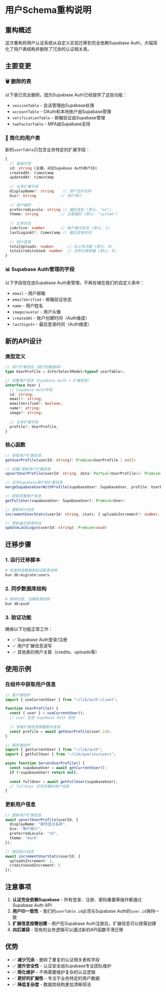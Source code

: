 # 用户Schema重构说明

## 重构概述

这次重构将用户认证系统从自定义实现迁移到完全依赖Supabase Auth，大幅简化了用户表结构并删除了冗余的认证相关表。

## 主要变更

### 🗑️ 删除的表

以下表已完全删除，因为Supabase Auth已经提供了这些功能：

- `sessionTable` - 会话管理由Supabase处理
- `accountTable` - OAuth和本地账户由Supabase管理
- `verificationTable` - 邮箱验证由Supabase管理
- `twoFactorTable` - MFA由Supabase支持

### 🔄 简化的用户表

新的`userTable`只包含业务特定的扩展字段：

```typescript
{
  // 基础字段
  id: string (主键，对应Supabase Auth用户ID)
  createdAt: timestamp
  updatedAt: timestamp
  
  // 业务扩展字段
  displayName?: string    // 用户显示名称
  bio?: string           // 用户简介
  
  // 用户偏好
  preferredLocale: string // 偏好语言 (默认: "en")
  theme: string          // 主题偏好 (默认: "system")
  
  // 业务状态
  isActive: number       // 账户激活状态 (默认: 1)
  lastLoginAt?: timestamp // 最后登录时间
  
  // 统计信息
  totalUploads: number      // 总上传次数 (默认: 0)
  totalCreditsUsed: number  // 总积分使用量 (默认: 0)
}
```

### 📊 Supabase Auth管理的字段

以下字段现在由Supabase Auth表管理，不再存储在我们的自定义表中：

- `email` - 用户邮箱
- `emailVerified` - 邮箱验证状态
- `name` - 用户姓名
- `image/avatar` - 用户头像
- `createdAt` - 账户创建时间（Auth维度）
- `lastSignIn` - 最后登录时间（Auth维度）

## 新的API设计

### 类型定义

```typescript
// 用户扩展信息（我们的数据库）
type UserProfile = InferSelectModel<typeof userTable>;

// 完整用户信息（Supabase Auth + 扩展信息）
interface User {
  // Supabase Auth字段
  id: string;
  email?: string;
  emailVerified?: boolean;
  name?: string;
  image?: string;
  
  // 业务扩展字段
  profile?: UserProfile;
}
```

### 核心函数

```typescript
// 获取用户扩展信息
getUserProfile(userId: string): Promise<UserProfile | null>

// 创建/更新用户扩展信息
upsertUserProfile(userId: string, data: Partial<UserProfile>): Promise<UserProfile | null>

// 合并Supabase用户和扩展信息
mergeSupabaseUserWithProfile(supabaseUser: SupabaseUser, profile: UserProfile | null): User

// 获取完整用户信息
getFullUser(supabaseUser: SupabaseUser): Promise<User>

// 更新统计信息
incrementUserStats(userId: string, stats: { uploadsIncrement?: number; creditsUsedIncrement?: number }): Promise<void>

// 更新最后登录时间
updateLastLogin(userId: string): Promise<void>
```

## 迁移步骤

### 1. 运行迁移脚本

```bash
# 检查现有数据和验证新表结构
bun db:migrate:users
```

### 2. 同步数据库结构

```bash
# 删除旧表，创建新表结构
bun db:push
```

### 3. 验证功能

确保以下功能正常工作：

- ✅ Supabase Auth登录/注册
- ✅ 用户扩展信息读写
- ✅ 其他表的用户关联（credits、uploads等）

## 使用示例

### 在组件中获取用户信息

```typescript
// 客户端组件
import { useCurrentUser } from "~/lib/auth-client";

function UserProfile() {
  const { user } = useCurrentUser();
  // user 包含 Supabase Auth 信息
  
  // 获取扩展信息需要额外查询
  const profile = await getUserProfile(user.id);
}

// 服务端组件
import { getCurrentUser } from "~/lib/auth";
import { getFullUser } from "~/lib/queries/users";

async function ServerUserProfile() {
  const supabaseUser = await getCurrentUser();
  if (!supabaseUser) return null;
  
  const fullUser = await getFullUser(supabaseUser);
  // fullUser 包含完整的用户信息
}
```

### 更新用户信息

```typescript
// 更新用户扩展信息
await upsertUserProfile(userId, {
  displayName: "新的显示名称",
  bio: "用户简介",
  preferredLocale: "zh",
  theme: "dark"
});

// 增加统计信息
await incrementUserStats(userId, {
  uploadsIncrement: 1,
  creditsUsedIncrement: 5
});
```

## 注意事项

1. **认证完全依赖Supabase** - 所有登录、注册、密码重置等操作都通过Supabase Auth API
2. **用户ID一致性** - 我们的`userTable.id`必须与Supabase Auth的`user.id`保持一致
3. **扩展信息按需创建** - 用户在Supabase Auth注册后，扩展信息可以按需创建
4. **向后兼容** - 现有的业务逻辑可以通过新的API函数平滑迁移

## 优势

- ✅ **减少冗余** - 删除了重复的认证相关表和字段
- ✅ **提升安全性** - 认证安全由Supabase专业团队维护
- ✅ **简化维护** - 不再需要维护复杂的认证逻辑
- ✅ **更好的扩展性** - 专注于业务特定的用户数据
- ✅ **降低复杂度** - 数据库结构更加清晰简洁
